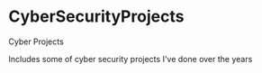 # CyberSecurityProjects
Cyber Projects 

Includes some of cyber security projects I've done over the years

